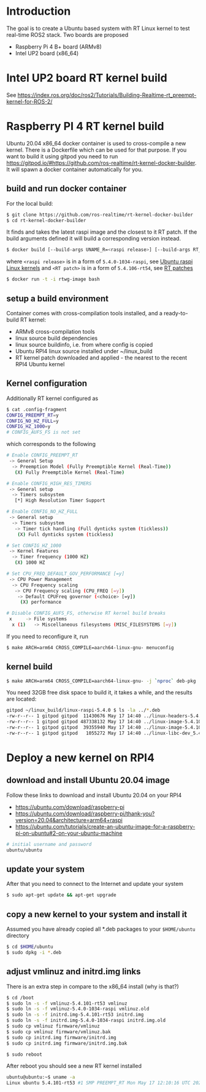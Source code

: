# Introduction
The goal is to create a Ubuntu based system with RT Linux kernel to test real-time ROS2 stack. Two boards are proposed
* Raspberry Pi 4 B+ board (ARMv8)
* Intel UP2 board (x86_64)
# Intel UP2 board RT kernel build
See https://index.ros.org/doc/ros2/Tutorials/Building-Realtime-rt_preempt-kernel-for-ROS-2/
# Raspberry PI 4 RT kernel build
Ubuntu 20.04 x86_64 docker container is used to cross-compile a new kernel. There is a Dockerfile which can be used for that purpose. If you want to build it using gitpod you need to run https://gitpod.io/#https://github.com/ros-realtime/rt-kernel-docker-builder. It will spawn a docker container automatically for you.
## build and run docker container
For the local build:
```bash
$ git clone https://github.com/ros-realtime/rt-kernel-docker-builder
$ cd rt-kernel-docker-builder
```
It finds and takes the latest raspi image and the closest to it RT patch. If the build arguments defined it will build a corresponding version instead.

```bash
$ docker build [--build-args UNAME_R=<raspi release>] [--build-args RT_PATCH=<RT patch>] -t rtwg-image .
```

where ```<raspi release>``` is in a form of ```5.4.0-1034-raspi```,  see [Ubuntu raspi Linux kernels](https://packages.ubuntu.com/search?suite=default&section=all&arch=any&keywords=linux-image-5.4&searchon=names)
and ```<RT patch>``` is in a form of ```5.4.106-rt54```, see [RT patches](http://cdn.kernel.org/pub/linux/kernel/projects/rt/5.4/older)

```bash
$ docker run -t -i rtwg-image bash
```
## setup a build environment
Container comes with cross-compilation tools installed, and a ready-to-build RT kernel:
* ARMv8 cross-compilation tools
* linux source build dependencies
* linux source buildinfo, i.e. from where config is copied
* Ubuntu RPI4 linux source installed under ~/linux_build
* RT kernel patch downloaded and applied - the nearest to the recent RPI4 Ubuntu kernel
## Kernel configuration
Additionally RT kernel configured as
```bash
$ cat .config-fragment
CONFIG_PREEMPT_RT=y
CONFIG_NO_HZ_FULL=y
CONFIG_HZ_1000=y
# CONFIG_AUFS_FS is not set
```
which corresponds to the following
```bash
# Enable CONFIG_PREEMPT_RT
 -> General Setup
  -> Preemption Model (Fully Preemptible Kernel (Real-Time))
   (X) Fully Preemptible Kernel (Real-Time)

# Enable CONFIG_HIGH_RES_TIMERS
 -> General setup
  -> Timers subsystem
   [*] High Resolution Timer Support

# Enable CONFIG_NO_HZ_FULL
 -> General setup
  -> Timers subsystem
   -> Timer tick handling (Full dynticks system (tickless))
    (X) Full dynticks system (tickless)

# Set CONFIG_HZ_1000
 -> Kernel Features
  -> Timer frequency (1000 HZ)
   (X) 1000 HZ

# Set CPU_FREQ_DEFAULT_GOV_PERFORMANCE [=y]
 -> CPU Power Management
  -> CPU Frequency scaling
   -> CPU Frequency scaling (CPU_FREQ [=y])
    -> Default CPUFreq governor (<choice> [=y])
     (X) performance

# Disable CONFIG_AUFS_FS, otherwise RT kernel build breaks
 x     -> File systems                                                                                                                          x
  x (1)   -> Miscellaneous filesystems (MISC_FILESYSTEMS [=y])
```
If you need to reconfigure it, run
```bash
$ make ARCH=arm64 CROSS_COMPILE=aarch64-linux-gnu- menuconfig
```
## kernel build
```bash
$ make ARCH=arm64 CROSS_COMPILE=aarch64-linux-gnu- -j `nproc` deb-pkg
```
You need 32GB free disk space to build it, it takes a while, and the results are located:
```bash
gitpod ~/linux_build/linux-raspi-5.4.0 $ ls -la ../*.deb
-rw-r--r-- 1 gitpod gitpod  11430676 May 17 14:40 ../linux-headers-5.4.101-rt53_5.4.101-rt53-1_arm64.deb
-rw-r--r-- 1 gitpod gitpod 487338132 May 17 14:40 ../linux-image-5.4.101-rt53-dbg_5.4.101-rt53-1_arm64.deb
-rw-r--r-- 1 gitpod gitpod  39355940 May 17 14:40 ../linux-image-5.4.101-rt53_5.4.101-rt53-1_arm64.deb
-rw-r--r-- 1 gitpod gitpod   1055272 May 17 14:40 ../linux-libc-dev_5.4.101-rt53-1_arm64.deb
```
# Deploy a new kernel on RPI4
## download and install Ubuntu 20.04 image
Follow these links to download and install Ubuntu 20.04 on your RPI4
* https://ubuntu.com/download/raspberry-pi
* https://ubuntu.com/download/raspberry-pi/thank-you?version=20.04&architecture=arm64+raspi
* https://ubuntu.com/tutorials/create-an-ubuntu-image-for-a-raspberry-pi-on-ubuntu#2-on-your-ubuntu-machine
```bash
# initial username and password
ubuntu/ubuntu
```
## update your system
After that you need to connect to the Internet and update your system
```bash
$ sudo apt-get update && apt-get upgrade
```
## copy a new kernel to your system and install it
Assumed you have already copied all *.deb packages to your ```$HOME/ubuntu``` directory
```bash
$ cd $HOME/ubuntu
$ sudo dpkg -i *.deb
```
## adjust vmlinuz and initrd.img links
There is an extra step in compare to the x86_64 install (why is that?)
```bash
$ cd /boot
$ sudo ln -s -f vmlinuz-5.4.101-rt53 vmlinuz
$ sudo ln -s -f vmlinuz-5.4.0-1034-raspi vmlinuz.old
$ sudo ln -s -f initrd.img-5.4.101-rt53 initrd.img
$ sudo ln -s -f initrd.img-5.4.0-1034-raspi initrd.img.old
$ sudo cp vmlinuz firmware/vmlinuz
$ sudo cp vmlinuz firmware/vmlinuz.bak
$ sudo cp initrd.img firmware/initrd.img
$ sudo cp initrd.img firmware/initrd.img.bak

$ sudo reboot
```
After reboot you should see a new RT kernel installed
```bash
ubuntu@ubuntu:~$ uname -a
Linux ubuntu 5.4.101-rt53 #1 SMP PREEMPT_RT Mon May 17 12:10:16 UTC 2021 aarch64 aarch64 aarch64 GNU/Linux
```
